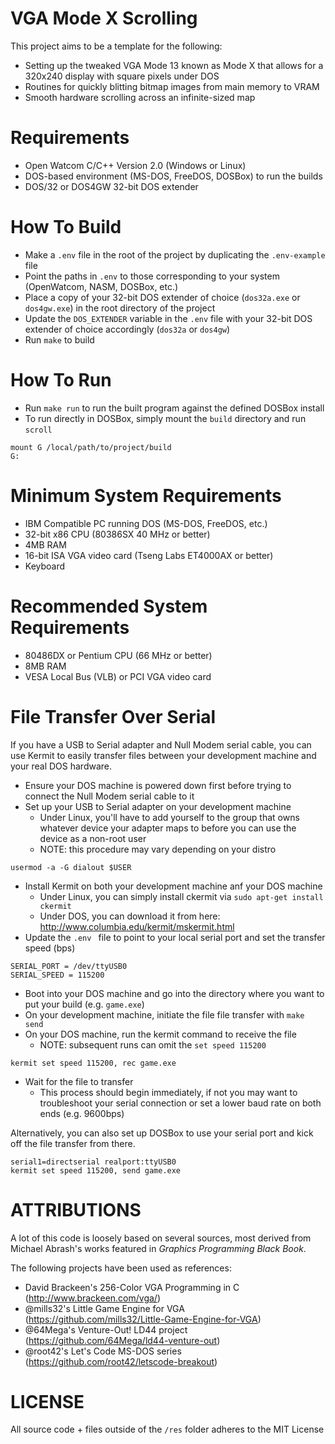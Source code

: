 # VGA Mode X Scrolling
This project aims to be a template for the following:
- Setting up the tweaked VGA Mode 13 known as Mode X that allows for a 320x240 display with square pixels under DOS
- Routines for quickly blitting bitmap images from main memory to VRAM
- Smooth hardware scrolling across an infinite-sized map

# Requirements
- Open Watcom C/C++ Version 2.0 (Windows or Linux)
- DOS-based environment (MS-DOS, FreeDOS, DOSBox) to run the builds
- DOS/32 or DOS4GW 32-bit DOS extender

# How To Build
- Make a `.env` file in the root of the project by duplicating the `.env-example` file
- Point the paths in `.env` to those corresponding to your system (OpenWatcom, NASM, DOSBox, etc.)
- Place a copy of your 32-bit DOS extender of choice (`dos32a.exe` or `dos4gw.exe`) in the root directory of the project
- Update the `DOS_EXTENDER` variable in the `.env` file with your 32-bit DOS extender of choice accordingly (`dos32a` or `dos4gw`)
- Run `make` to build

# How To Run
- Run `make run` to run the built program against the defined DOSBox install
- To run directly in DOSBox, simply mount the `build` directory and run `scroll`
```
mount G /local/path/to/project/build
G:
```

# Minimum System Requirements
- IBM Compatible PC running DOS (MS-DOS, FreeDOS, etc.)
- 32-bit x86 CPU (80386SX 40 MHz or better)
- 4MB RAM
- 16-bit ISA VGA video card (Tseng Labs ET4000AX or better)
- Keyboard

# Recommended System Requirements
- 80486DX or Pentium CPU (66 MHz or better)
- 8MB RAM
- VESA Local Bus (VLB) or PCI VGA video card

# File Transfer Over Serial
If you have a USB to Serial adapter and Null Modem serial cable, you can use Kermit to easily transfer files between your development machine and your real DOS hardware.
- Ensure your DOS machine is powered down first before trying to connect the Null Modem serial cable to it
- Set up your USB to Serial adapter on your development machine
    - Under Linux, you'll have to add yourself to the group that owns whatever device your adapter maps to before you can use the device as a non-root user
    - NOTE: this procedure may vary depending on your distro
```
usermod -a -G dialout $USER
```
- Install Kermit on both your development machine anf your DOS machine
    - Under Linux, you can simply install ckermit via `sudo apt-get install ckermit`
    - Under DOS, you can download it from here: http://www.columbia.edu/kermit/mskermit.html
- Update the `.env ` file to point to your local serial port and set the transfer speed (bps)
```
SERIAL_PORT = /dev/ttyUSB0
SERIAL_SPEED = 115200
```
- Boot into your DOS machine and go into the directory where you want to put your build (e.g. `game.exe`)
- On your development machine, initiate the file file transfer with `make send`
- On your DOS machine, run the kermit command to receive the file
    - NOTE: subsequent runs can omit the `set speed 115200`
```
kermit set speed 115200, rec game.exe
```
- Wait for the file to transfer
    - This process should begin immediately, if not you may want to troubleshoot your serial connection or set a lower baud rate on both ends (e.g. 9600bps)

Alternatively, you can also set up DOSBox to use your serial port and kick off the file transfer from there.
```
serial1=directserial realport:ttyUSB0
kermit set speed 115200, send game.exe
```

# ATTRIBUTIONS
A lot of this code is loosely based on several sources, most derived from Michael Abrash's works featured in _Graphics Programming Black Book_.

The following projects have been used as references:
- David Brackeen's 256-Color VGA Programming in C (http://www.brackeen.com/vga/)
- @mills32's Little Game Engine for VGA (https://github.com/mills32/Little-Game-Engine-for-VGA)
- @64Mega's Venture-Out! LD44 project (https://github.com/64Mega/ld44-venture-out)
- @root42's Let's Code MS-DOS series (https://github.com/root42/letscode-breakout)

# LICENSE
All source code + files outside of the `/res` folder adheres to the MIT License